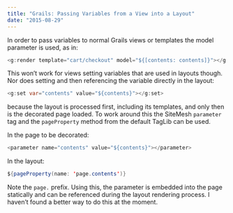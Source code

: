 ```yaml
---
title: "Grails: Passing Variables from a View into a Layout"
date: "2015-08-29"
---
```


In order to pass variables to normal Grails views or templates the model parameter is used, as in:

```java
<g:render template="cart/checkout" model="${[contents: contents]}"></g:render>
```

This won’t work for views setting variables that are used in layouts though. Nor does setting and then referencing the variable directly in the layout:

```java
<g:set var="contents" value="${contents}"></g:set>
```

because the layout is processed first, including its templates, and only then is the decorated page loaded. To work around this the SiteMesh `parameter` tag and the `pageProperty` method from the default TagLib can be used.

In the page to be decorated:

```java
<parameter name="contents" value="${contents}"></parameter>
```

In the layout:

```java
${pageProperty(name: 'page.contents')}
```

Note the `page.` prefix. Using this, the parameter is embedded into the page statically and can be referenced during the layout rendering process. I haven’t found a better way to do this at the moment.